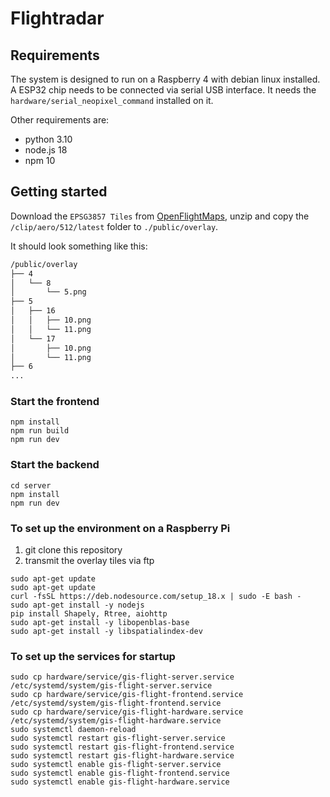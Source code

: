 # Flightradar

## Requirements
The system is designed to run on a Raspberry 4 with debian linux installed. A ESP32 chip needs to be connected via serial USB interface. It needs the `hardware/serial_neopixel_command` installed on it. 

Other requirements are:
- python 3.10
- node.js 18
- npm 10


## Getting started

Download the `EPSG3857 Tiles` from [OpenFlightMaps](https://www.openflightmaps.org/ed-germany/?airac=2311&language=local), unzip and copy the `/clip/aero/512/latest` folder to `./public/overlay`.

It should look something like this:

```txt
/public/overlay
├── 4
│   └── 8
│       └── 5.png
├── 5
│   ├── 16
│   │   ├── 10.png
│   │   └── 11.png
│   └── 17
│       ├── 10.png
│       └── 11.png
├── 6
...
```

### Start the frontend

```shell
npm install
npm run build
npm run dev
```

### Start the backend

```shell
cd server
npm install
npm run dev
```

### To set up the environment on a Raspberry Pi

1. git clone this repository
2. transmit the overlay tiles via ftp

```shell
sudo apt-get update
sudo apt-get update
curl -fsSL https://deb.nodesource.com/setup_18.x | sudo -E bash -
sudo apt-get install -y nodejs
pip install Shapely, Rtree, aiohttp
sudo apt-get install -y libopenblas-base
sudo apt-get install -y libspatialindex-dev
```

### To set up the services for startup
```shell
sudo cp hardware/service/gis-flight-server.service /etc/systemd/system/gis-flight-server.service
sudo cp hardware/service/gis-flight-frontend.service /etc/systemd/system/gis-flight-frontend.service
sudo cp hardware/service/gis-flight-hardware.service /etc/systemd/system/gis-flight-hardware.service
sudo systemctl daemon-reload
sudo systemctl restart gis-flight-server.service
sudo systemctl restart gis-flight-frontend.service
sudo systemctl restart gis-flight-hardware.service
sudo systemctl enable gis-flight-server.service
sudo systemctl enable gis-flight-frontend.service
sudo systemctl enable gis-flight-hardware.service
```
